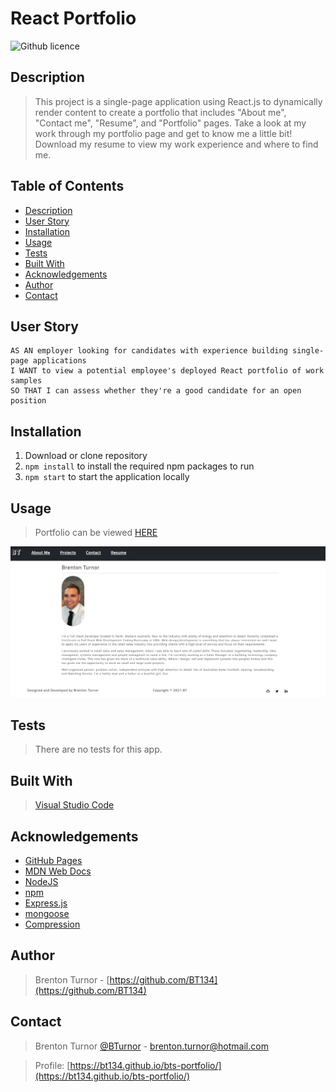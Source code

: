 # React Portfolio
![Github licence](http://img.shields.io/badge/license-MIT-blue.svg)
## Description

> This project is a single-page application using React.js to dynamically render content to create a portfolio that includes "About me", "Contact me", "Resume", and "Portfolio" pages. Take a look at my work through my portfolio page and get to know me a little bit! Download my resume to view my work experience and where to find me.

 ## Table of Contents 
  - [Description](#description)
  - [User Story](#user-story)
  - [Installation](#installation)
  - [Usage](#usage)
  - [Tests](#tests)
  - [Built With](#built-with)
  - [Acknowledgements](#acknowledgements)
  - [Author](#author)
  - [Contact](#contact)

## User Story
```
AS AN employer looking for candidates with experience building single-page applications
I WANT to view a potential employee's deployed React portfolio of work samples
SO THAT I can assess whether they're a good candidate for an open position
```

## Installation

1. Download or clone repository
2. `npm install` to install the required npm packages to run
3. `npm start` to start the application locally

## Usage

> Portfolio can be viewed [HERE]()

<img src="src\assets\images\portfolio-screenshot.JPG" alt= "Screenshot of portfolio landing page">

## Tests

> There are no tests for this app.

## Built With

> [Visual Studio Code](https://code.visualstudio.com/)

## Acknowledgements

* [GitHub Pages](https://pages.github.com)
* [MDN Web Docs](https://developer.mozilla.org/en-US/)
* [NodeJS](https://nodejs.org/en/)
* [npm](https://www.npmjs.com/)
* [Express.js](https://expressjs.com/)
* [mongoose](https://mongoosejs.com/docs/)
* [Compression](https://www.npmjs.com/package/compression)

## Author

> Brenton Turnor - [https://github.com/BT134](https://github.com/BT134)

## Contact 

> Brenton Turnor [@BTurnor](https://twitter.com/BTurnor) - brenton.turnor@hotmail.com

> Profile: [https://bt134.github.io/bts-portfolio/](https://bt134.github.io/bts-portfolio/)
